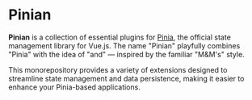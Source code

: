 # Pinian

**Pinian** is a collection of essential plugins for [Pinia](https://pinia.vuejs.org/), the official state management library for Vue.js. The name "Pinian" playfully combines "Pinia" with the idea of "and" — inspired by the familiar "M&M's" style.

This monorepository provides a variety of extensions designed to streamline state management and data persistence, making it easier to enhance your Pinia-based applications.
